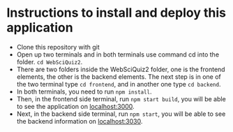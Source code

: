 # Instructions to install and deploy this application

- Clone this repository with git
- Open up two terminals and in both terminals use command cd into the folder. `cd WebSciQuiz2`.
- There are two folders inside the WebSciQuiz2 folder, one is the frontend elements, the other is the backend elements. The next step is in one of the two terminal type `cd frontend`, and in another one type `cd backend`.
- In both terminals, you need to run `npm install`.
- Then, in the frontend side terminal, run `npm start build`, you will be able to see the application on [localhost:3000](http://localhost:3000/).
- Next, in the backend side terminal, run `npm start`, you will be able to see the backend information on [localhost:3030](http://localhost:3030/).
